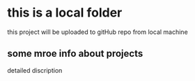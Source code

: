 # this is a local folder

this project will be uploaded to gitHub repo from local machine

## some mroe info about projects

detailed discription